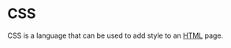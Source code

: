 # CSS


CSS is a language that can be used to add style to an [HTML](/wiki/HTML) page.































































































































































































































































































































































































































































































































































































































































































































































































































































































































































































































































